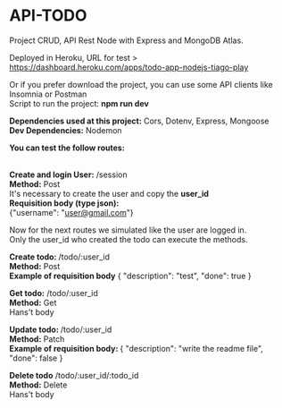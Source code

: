 # API-TODO
Project CRUD, API Rest Node with Express and MongoDB Atlas.<br>

Deployed in Heroku, URL for test > https://dashboard.heroku.com/apps/todo-app-nodejs-tiago-play <br>

Or if you prefer download the project, you can use some API clients like Insomnia or Postman<br>
Script to run the project: <b>npm run dev</b>

<b>Dependencies used at this project:</b> Cors, Dotenv, Express, Mongoose<br> 
<b>Dev Dependencies:</b> Nodemon

<b>You can test the follow routes:</b> <br><br>

<b>Create and login User:</b> /session<br>
<b>Method:</b> Post <br>
It's necessary to create the user and copy the <b>user_id</b><br>
<b>Requisition body (type json):</b><br>
{"username": "user@gmail.com"}<br>

Now for the next routes we simulated like the user are logged in. <br>
Only the user_id who created the todo can execute the methods.<br>

<b>Create todo: </b> /todo/:user_id<br>
<b>Method:</b> Post<br>
<b>Example of requisition body</b>
{
	"description": "test",
	"done": true
}

<b>Get todo:</b> /todo/:user_id<br>
<b>Method:</b> Get<br>
Hans't body

<b>Update todo: </b> /todo/:user_id<br>
<b>Method:</b> Patch <br>
<b>Example of requisition body: </b> { "description": "write the readme file", "done": false }

<b>Delete todo</b>
/todo/:user_id/:todo_id<br>
<b>Method:</b> Delete <br>
Hans't body
